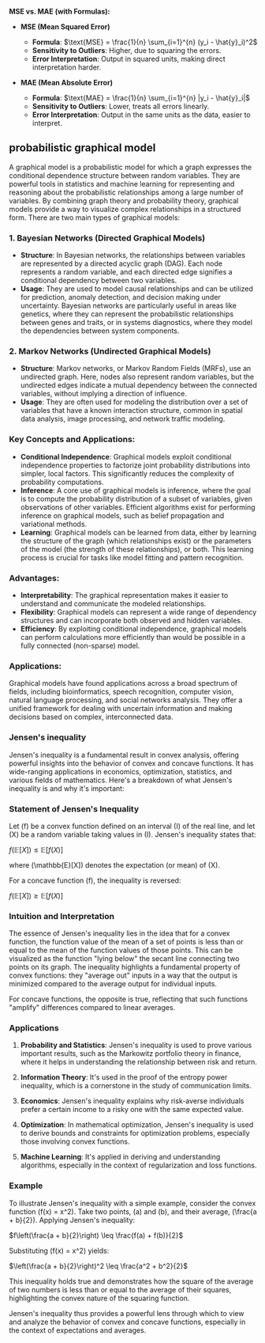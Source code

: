 **MSE vs. MAE (with Formulas):**

- **MSE (Mean Squared Error)**
  - **Formula**: $\text{MSE} = \frac{1}{n} \sum_{i=1}^{n} (y_i - \hat{y}_i)^2$
  - **Sensitivity to Outliers**: Higher, due to squaring the errors.
  - **Error Interpretation**: Output in squared units, making direct interpretation harder.

- **MAE (Mean Absolute Error)**
  - **Formula**: $\text{MAE} = \frac{1}{n} \sum_{i=1}^{n} |y_i - \hat{y}_i|$
  - **Sensitivity to Outliers**: Lower, treats all errors linearly.
  - **Error Interpretation**: Output in the same units as the data, easier to interpret.


## probabilistic graphical model 

A graphical model is a probabilistic model for which a graph expresses the conditional dependence structure between random variables. They are powerful tools in statistics and machine learning for representing and reasoning about the probabilistic relationships among a large number of variables. By combining graph theory and probability theory, graphical models provide a way to visualize complex relationships in a structured form. There are two main types of graphical models:

### 1. **Bayesian Networks (Directed Graphical Models)**
- **Structure**: In Bayesian networks, the relationships between variables are represented by a directed acyclic graph (DAG). Each node represents a random variable, and each directed edge signifies a conditional dependency between two variables.
- **Usage**: They are used to model causal relationships and can be utilized for prediction, anomaly detection, and decision making under uncertainty. Bayesian networks are particularly useful in areas like genetics, where they can represent the probabilistic relationships between genes and traits, or in systems diagnostics, where they model the dependencies between system components.

### 2. **Markov Networks (Undirected Graphical Models)**
- **Structure**: Markov networks, or Markov Random Fields (MRFs), use an undirected graph. Here, nodes also represent random variables, but the undirected edges indicate a mutual dependency between the connected variables, without implying a direction of influence.
- **Usage**: They are often used for modeling the distribution over a set of variables that have a known interaction structure, common in spatial data analysis, image processing, and network traffic modeling.

### Key Concepts and Applications:
- **Conditional Independence**: Graphical models exploit conditional independence properties to factorize joint probability distributions into simpler, local factors. This significantly reduces the complexity of probability computations.
- **Inference**: A core use of graphical models is inference, where the goal is to compute the probability distribution of a subset of variables, given observations of other variables. Efficient algorithms exist for performing inference on graphical models, such as belief propagation and variational methods.
- **Learning**: Graphical models can be learned from data, either by learning the structure of the graph (which relationships exist) or the parameters of the model (the strength of these relationships), or both. This learning process is crucial for tasks like model fitting and pattern recognition.

### Advantages:
- **Interpretability**: The graphical representation makes it easier to understand and communicate the modeled relationships.
- **Flexibility**: Graphical models can represent a wide range of dependency structures and can incorporate both observed and hidden variables.
- **Efficiency**: By exploiting conditional independence, graphical models can perform calculations more efficiently than would be possible in a fully connected (non-sparse) model.

### Applications:
Graphical models have found applications across a broad spectrum of fields, including bioinformatics, speech recognition, computer vision, natural language processing, and social networks analysis. They offer a unified framework for dealing with uncertain information and making decisions based on complex, interconnected data.

### Jensen's inequality

Jensen's inequality is a fundamental result in convex analysis, offering powerful insights into the behavior of convex and concave functions. It has wide-ranging applications in economics, optimization, statistics, and various fields of mathematics. Here's a breakdown of what Jensen's inequality is and why it's important:

### Statement of Jensen's Inequality
Let \(f\) be a convex function defined on an interval \(I\) of the real line, and let \(X\) be a random variable taking values in \(I\). Jensen's inequality states that:

$f(\mathbb{E}[X]) \leq \mathbb{E}[f(X)]$

where \(\mathbb{E}[X]\) denotes the expectation (or mean) of \(X\).

For a concave function \(f\), the inequality is reversed:

$f(\mathbb{E}[X]) \geq \mathbb{E}[f(X)]$

### Intuition and Interpretation
The essence of Jensen's inequality lies in the idea that for a convex function, the function value of the mean of a set of points is less than or equal to the mean of the function values of those points. This can be visualized as the function "lying below" the secant line connecting two points on its graph. The inequality highlights a fundamental property of convex functions: they "average out" inputs in a way that the output is minimized compared to the average output for individual inputs.

For concave functions, the opposite is true, reflecting that such functions "amplify" differences compared to linear averages.

### Applications
1. **Probability and Statistics**: Jensen's inequality is used to prove various important results, such as the Markowitz portfolio theory in finance, where it helps in understanding the relationship between risk and return.

2. **Information Theory**: It's used in the proof of the entropy power inequality, which is a cornerstone in the study of communication limits.

3. **Economics**: Jensen's inequality explains why risk-averse individuals prefer a certain income to a risky one with the same expected value.

4. **Optimization**: In mathematical optimization, Jensen's inequality is used to derive bounds and constraints for optimization problems, especially those involving convex functions.

5. **Machine Learning**: It's applied in deriving and understanding algorithms, especially in the context of regularization and loss functions.

### Example
To illustrate Jensen's inequality with a simple example, consider the convex function \(f(x) = x^2\). Take two points, \(a\) and \(b\), and their average, \(\frac{a + b}{2}\). Applying Jensen's inequality:

$f\left(\frac{a + b}{2}\right) \leq \frac{f(a) + f(b)}{2}$

Substituting \(f(x) = x^2\) yields:

$\left(\frac{a + b}{2}\right)^2 \leq \frac{a^2 + b^2}{2}$

This inequality holds true and demonstrates how the square of the average of two numbers is less than or equal to the average of their squares, highlighting the convex nature of the squaring function.

Jensen's inequality thus provides a powerful lens through which to view and analyze the behavior of convex and concave functions, especially in the context of expectations and averages.
